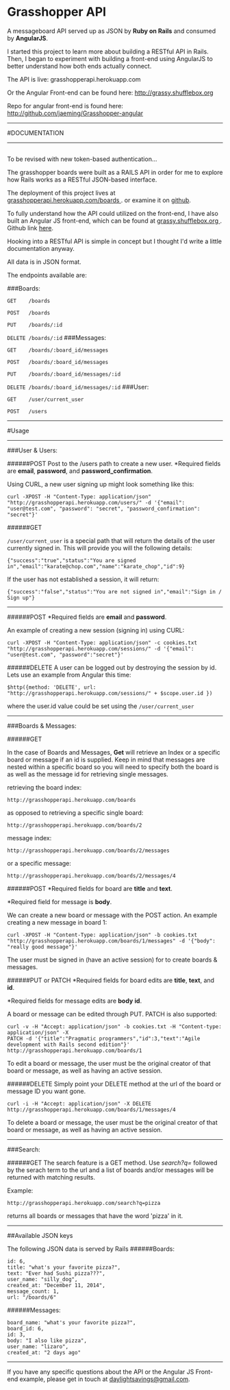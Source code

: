 # Grasshopper API

A messageboard API served up as JSON by **Ruby on Rails** and consumed by **AngularJS**.

I started this project to learn more about building a RESTful API in Rails.
Then, I began to experiment with building a front-end using AngularJS to better understand how both ends actually connect.

The API is live:
grasshopperapi.herokuapp.com

Or the Angular Front-end can be found here:
http://grassy.shufflebox.org

Repo for angular front-end is found here:
http://github.com/jaeming/Grasshopper-angular

____________
#DOCUMENTATION
____
##
To be revised with new token-based authentication...

The grasshopper boards were built as a RAILS API in order for me to explore how Rails works as a RESTful JSON-based interface.

The deployment of this project lives at [grasshopperapi.herokuapp.com/boards ](http://grasshopperapi.herokuapp.com/boards)
. or examine it on [github](https://github.com/jaeming/grasshopper).

To fully understand how the API could utilized on the front-end, I have also built an Angular JS front-end, which can be found at [grassy.shufflebox.org ](http://grassy.shufflebox.org/)
. Github link [here](https://github.com/jaeming/Grasshopper-angular).

Hooking into a RESTful API is simple in concept but I thought I'd write a little documentation anyway.

All data is in JSON format.

The endpoints available are:

###Boards:

```GET    /boards```


```POST   /boards```


```PUT    /boards/:id```


```DELETE /boards/:id```
###Messages:

```GET    /boards/:board_id/messages```


```POST   /boards/:board_id/messages```


```PUT    /boards/:board_id/messages/:id```


```DELETE /boards/:board_id/messages/:id```
###User:

```GET    /user/current_user```

```POST   /users```


______
#Usage
______

###User & Users:

######POST
Post to the /users path to create a new user.
*Required fields are **email**, **password**, and **password_confirmation**.

Using CURL, a new user signing up might look something like this:

```
curl -XPOST -H "Content-Type: application/json" "http://grasshopperapi.herokuapp.com/users/" -d '{"email": "user@test.com", "password": "secret", "password_confirmation": "secret"}'
```

######GET

```/user/current_user``` is a special path that will return the details of the user currently signed in. This will provide you will the following details:

```{"success":"true","status":"You are signed in","email":"karate@chop.com","name":"karate_chop","id":9}```

If the user has not established a session, it will return:

```{"success":"false","status":"You are not signed in","email":"Sign in / Sign up"}```
_________

######POST
*Required fields are **email** and **password**.

An example of creating a new session (signing in) using CURL:

```
curl -XPOST -H "Content-Type: application/json" -c cookies.txt "http://grasshopperapi.herokuapp.com/sessions/" -d '{"email": "user@test.com", "password":"secret"}'
```

######DELETE
A user can be logged out by destroying the session by id. Lets use an example from Angular this time:

```
$http({method: 'DELETE', url: "http://grasshopperapi.herokuapp.com/sessions/" + $scope.user.id })
```
where the user.id value could be set using the ```/user/current_user```
_________

###Boards & Messages:

######GET

In the case of Boards and Messages, **Get** will retrieve an Index or a specific board or message if an id is supplied. Keep in mind that messages are nested within a specific board so you will need to specify both the board is as well as the message id for retrieving single messages.

retrieving the board index:

```http://grasshopperapi.herokuapp.com/boards```

as opposed to retrieving a specific single board:

```http://grasshopperapi.herokuapp.com/boards/2```

message index:

```http://grasshopperapi.herokuapp.com/boards/2/messages```

or a specific message:


```http://grasshopperapi.herokuapp.com/boards/2/messages/4```


######POST
*Required fields for board are **title** and **text**.

*Required field for message is **body**.

We can create a new board or message with the POST action.
An example creating a new message in board 1:

```
curl -XPOST -H "Content-Type: application/json" -b cookies.txt "http://grasshopperapi.herokuapp.com/boards/1/messages" -d '{"body": "really good message"}'
```

The user must be signed in (have an active session) for to create boards & messages.

######PUT or PATCH
*Required fields for board edits are **title**, **text**, and **id**.

*Required fields for message edits are **body** **id**.

A board or message can be edited through PUT. PATCH is also supported:

```
curl -v -H "Accept: application/json" -b cookies.txt -H "Content-type: application/json" -X
PATCH -d '{"title":"Pragmatic programmers","id":3,"text":"Agile development with Rails second edition"}' http://grasshopperapi.herokuapp.com/boards/1
```

To edit a board or message, the user must be the original creator of that board or message, as well as having an active session.


######DELETE
Simply point your DELETE method at the url of the board or message ID you want gone.


```
curl -i -H "Accept: application/json" -X DELETE http://grasshopperapi.herokuapp.com/boards/1/messages/4
```

To delete a board or message, the user must be the original creator of that board or message, as well as having an active session.
_____________

###Search:

######GET
The search feature is a GET method. Use *search?q=* followed by the serach term to the url and a list of boards and/or messages will be returned with matching results.

Example:

```http://grasshopperapi.herokuapp.com/search?q=pizza```

returns all boards or messages that have the word 'pizza' in it.
_____________

##Available JSON keys

The following JSON data is served by Rails
######Boards:


```
id: 6,
title: "what's your favorite pizza?",
text: "Ever had Sushi pizza???",
user_name: "silly_dog",
created_at: "December 11, 2014",
message_count: 1,
url: "/boards/6"
```

######Messages:

```
board_name: "what's your favorite pizza?",
board_id: 6,
id: 3,
body: "I also like pizza",
user_name: "lizaro",
created_at: "2 days ago"
```

_____________

If you have any specific questions about the API or the Angular JS Front-end example, please get in touch at daylightsavings@gmail.com.













